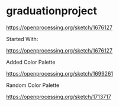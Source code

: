 # graduationproject
https://openprocessing.org/sketch/1676127

Started With: 

https://openprocessing.org/sketch/1676127

Added Color Palette

https://openprocessing.org/sketch/1699261

Random Color Palette

https://openprocessing.org/sketch/1713717
